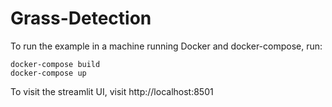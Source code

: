 # Grass-Detection

To run the example in a machine running Docker and docker-compose, run:

    docker-compose build
    docker-compose up
    
To visit the streamlit UI, visit http://localhost:8501
